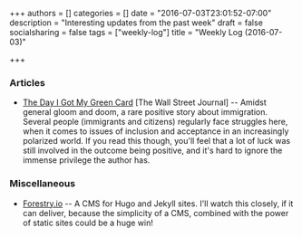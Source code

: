 +++
authors = []
categories = []
date = "2016-07-03T23:01:52-07:00"
description = "Interesting updates from the past week"
draft = false
socialsharing = false
tags = ["weekly-log"]
title = "Weekly Log (2016-07-03)"

+++

### Articles

- [The Day I Got My Green Card](http://www.wsj.com/articles/the-day-i-got-my-green-card-1467385905) [The Wall Street Journal] -- Amidst general gloom and doom, a rare positive story about immigration. Several people (immigrants and citizens) regularly face struggles here, when it comes to issues of inclusion and acceptance in an increasingly polarized world. If you read this though, you'll feel that a lot of luck was still involved in the outcome being positive, and it's hard to ignore the immense privilege the author has.

### Miscellaneous

- [Forestry.io](https://forestry.io/) -- A CMS for Hugo and Jekyll sites. I'll watch this closely, if it can deliver, because the simplicity of a CMS, combined with the power of static sites could be a huge win!
